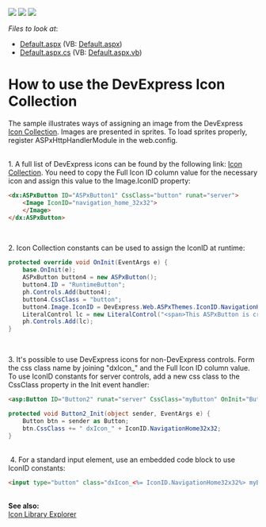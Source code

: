 <!-- default badges list -->
![](https://img.shields.io/endpoint?url=https://codecentral.devexpress.com/api/v1/VersionRange/128567127/16.2.5%2B)
[![](https://img.shields.io/badge/Open_in_DevExpress_Support_Center-FF7200?style=flat-square&logo=DevExpress&logoColor=white)](https://supportcenter.devexpress.com/ticket/details/T501932)
[![](https://img.shields.io/badge/📖_How_to_use_DevExpress_Examples-e9f6fc?style=flat-square)](https://docs.devexpress.com/GeneralInformation/403183)
<!-- default badges end -->
<!-- default file list -->
*Files to look at*:

* [Default.aspx](./CS/Default.aspx) (VB: [Default.aspx](./VB/Default.aspx))
* [Default.aspx.cs](./CS/Default.aspx.cs) (VB: [Default.aspx.vb](./VB/Default.aspx.vb))
<!-- default file list end -->
# How to use the DevExpress Icon Collection


<p>The sample illustrates ways of assigning an image from the DevExpress <a href="https://documentation.devexpress.com/#AspNet/CustomDocument15861">Icon Collection</a>. Images are presented in sprites. To load sprites properly, register ASPxHttpHandlerModule in the web.config.<br><br></p>
<p>1. A full list of DevExpress icons can be found by the following link: <a href="https://codecentral.devexpress.com/T205563/">Icon Collection</a>. You need to copy the Full Icon ID column value for the necessary icon and assign this value to the Image.IconID property: </p>


```aspx
<dx:ASPxButton ID="ASPxButton1" CssClass="button" runat="server">
    <Image IconID="navigation_home_32x32">
    </Image>
</dx:ASPxButton>

```


<p> </p>
<p>2. Icon Collection constants can be used to assign the IconID at runtime:</p>


```cs
protected override void OnInit(EventArgs e) {
    base.OnInit(e);
    ASPxButton button4 = new ASPxButton();        
    button4.ID = "RuntimeButton";        
    ph.Controls.Add(button4);
    button4.CssClass = "button";
    button4.Image.IconID = DevExpress.Web.ASPxThemes.IconID.NavigationHome32x32;
    LiteralControl lc = new LiteralControl("<span>This ASPxButton is created at runtime in PlaceHolder</span>");
    ph.Controls.Add(lc);
}

```


<p> </p>
<p>3. It's possible to use DevExpress icons for non-DevExpress controls. Form the css class name by joining "dxIcon_" and the Full Icon ID column value. To use IconID constants for server controls, add a new css class to the CssClass property in the Init event handler:</p>


```aspx
<asp:Button ID="Button2" runat="server" CssClass="myButton" OnInit="Button2_Init" />

```




```cs
protected void Button2_Init(object sender, EventArgs e) {
    Button btn = sender as Button;
    btn.CssClass += " dxIcon_" + IconID.NavigationHome32x32;
}

```


<p><br> 4. For a standard input element, use an embedded code block to use IconID constants:</p>


```aspx
<input type="button" class="dxIcon_<%= IconID.NavigationHome32x32%> myButton" />
```


<p><br><strong>See also:</strong><br><a href="https://www.devexpress.com/Support/Center/p/T205563">Icon Library Explorer</a></p>

<br/>


